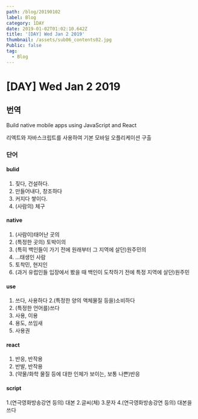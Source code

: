 ```yaml
---
path: /blog/20190102
label: Blog
category: 1DAY
date: 2019-01-02T01:02:10.642Z
title: '[DAY] Wed Jan 2 2019'
thumbnail: /assets/sub06_contents02.jpg
Public: false
tag:
  - Blog
---
```

# [DAY] Wed Jan 2 2019

## 번역
Build native mobile apps using JavaScript and React

리엑트와 자바스크립트를 사용하여 기본 모바일 오플리케이션 구출

### 단어
#### bulid 
1. 짖다, 건설하다. 
2. 만들어내다, 창조하다 
3. 커지다 쌓이다. 
4. (사람의) 체구

#### native 
1. (사람이)태어난 곳의 
2. (특정한 곳의) 토박이의 
3. (특히 백인들이 가기 전에 원래부터 그 지역에 살던)원주민의 
4. ...태생인 사람 
5. 토착민, 현지인 
6. (과거 유럽인들 입장에서 봤을 때 백인이 도착하기 전에 특정 지역에 살던)원주민

#### use 
1. 쓰다, 사용하다 
2.(특정한 양의 액체물질 등을)소비하다 
3. (특정한 언어를)쓰다 
4. 사용, 이용 
5. 용도, 쓰임새 
6. 사용권

#### react 
1. 반응, 반작용 
2. 반발, 반작용 
3. (약물/화학 물질 등에 대한 인체가 보이는, 보통 나쁜)반응 

#### script 
1.(연극영화방송강연 등의) 대본 
2.글씨(체) 
3.문자 
4.(연극영화방송강연 등의) 대본을 쓰다
